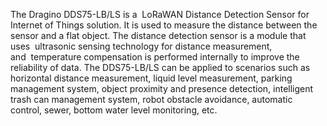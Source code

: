 The Dragino DDS75-LB/LS is a  LoRaWAN Distance Detection Sensor for Internet of Things solution. It is used to measure the distance between the sensor and a flat object. The distance detection sensor is a module that uses  ultrasonic sensing technology for distance measurement, and  temperature compensation is performed internally to improve the reliability of data. The DDS75-LB/LS can be applied to scenarios such as horizontal distance measurement, liquid level measurement, parking management system, object proximity and presence detection, intelligent trash can management system, robot obstacle avoidance, automatic control, sewer, bottom water level monitoring, etc.
